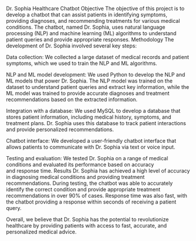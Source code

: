 
Dr. Sophia Healthcare Chatbot
Objective
The objective of this project is to develop a chatbot that can assist patients in identifying symptoms, providing diagnoses, and recommending treatments for various medical conditions. The chatbot, named Dr. Sophia, uses natural language processing (NLP) and machine learning (ML) algorithms to understand patient queries and provide appropriate responses.
Methodology
The development of Dr. Sophia involved several key steps:

Data collection: We collected a large dataset of medical records and patient symptoms, which we used to train the NLP and ML algorithms.

NLP and ML model development: We used Python to develop the NLP and ML models that power Dr. Sophia. The NLP model was trained on the dataset to understand patient queries and extract key information, while the ML model was trained to provide accurate diagnoses and treatment recommendations based on the extracted information.

Integration with a database: We used MySQL to develop a database that stores patient information, including medical history, symptoms, and treatment plans. Dr. Sophia uses this database to track patient interactions and provide personalized recommendations.

Chatbot interface: We developed a user-friendly chatbot interface that allows patients to communicate with Dr. Sophia via text or voice input.

Testing and evaluation: We tested Dr. Sophia on a range of medical conditions and evaluated its performance based on accuracy and response time.
Results
Dr. Sophia has achieved a high level of accuracy in diagnosing medical conditions and providing treatment recommendations. During testing, the chatbot was able to accurately identify the correct condition and provide appropriate treatment recommendations in over 90% of cases. Response time was also fast, with the chatbot providing a response within seconds of receiving a patient query.

Overall, we believe that Dr. Sophia has the potential to revolutionize healthcare by providing patients with access to fast, accurate, and personalized medical advice.
